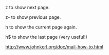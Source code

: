 z to show next page.

z- to show previous page.

h to show the current page again.

h$ to show the last page (very useful!)

http://www.johnkerl.org/doc/mail-how-to.html

